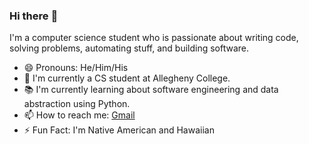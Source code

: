 ### Hi there :wave:

I'm a computer science student who is passionate about writing code, solving problems, automating stuff, and building software.

- :smile: Pronouns: He/Him/His
- :telescope: I'm currently a CS student at Allegheny College.
- :books: I'm currently learning about software engineering and data abstraction using Python.
- :mailbox: How to reach me: [Gmail](ningerson2002@gmail.com)
- :zap: Fun Fact: I'm Native American and Hawaiian

